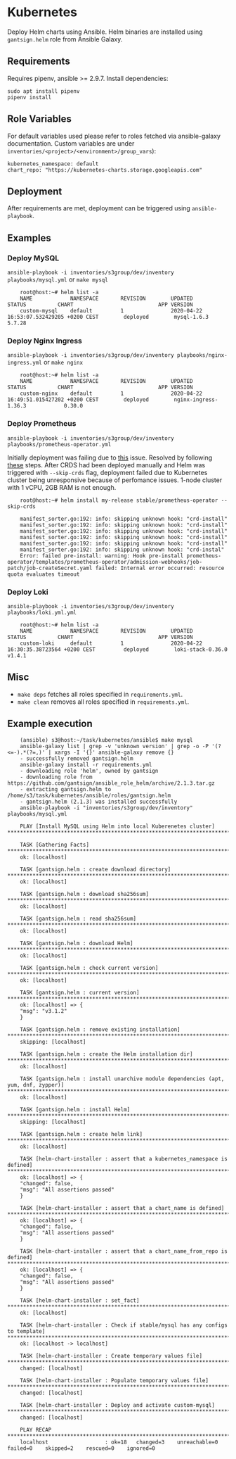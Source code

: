 # Kubernetes

Deploy Helm charts using Ansible. Helm binaries are installed using `gantsign.helm` role from Ansible Galaxy.

## Requirements

Requires pipenv, ansible >= 2.9.7. 
Install dependencies:

    sudo apt install pipenv
    pipenv install

## Role Variables

For default variables used please refer to roles fetched via ansible-galaxy documentation. Custom variables are under `inventories/<project>/<environment>/group_vars`):

    kubernetes_namespace: default
    chart_repo: "https://kubernetes-charts.storage.googleapis.com"

## Deployment

After requirements are met, deployment can be triggered using `ansible-playbook`. 

## Examples

### Deploy MySQL
`ansible-playbook -i inventories/s3group/dev/inventory playbooks/mysql.yml`
or
`make mysql`

        root@host:~# helm list -a
        NAME            NAMESPACE       REVISION        UPDATED                                         STATUS          CHART                           APP VERSION  
        custom-mysql    default         1               2020-04-22 16:53:07.532429205 +0200 CEST        deployed        mysql-1.6.3                     5.7.28

### Deploy Nginx Ingress
`ansible-playbook -i inventories/s3group/dev/inventory playbooks/nginx-ingress.yml`
or
`make nginx`

        root@host:~# helm list -a
        NAME            NAMESPACE       REVISION        UPDATED                                         STATUS          CHART                           APP VERSION  
        custom-nginx    default         1               2020-04-22 16:49:51.015427202 +0200 CEST        deployed        nginx-ingress-1.36.3            0.30.0 

### Deploy Prometheus
`ansible-playbook -i inventories/s3group/dev/inventory playbooks/prometheus-operator.yml`

Initially deployment was failing due to [this](https://github.com/helm/charts/issues/17511) issue. Resolved by following [these](https://github.com/helm/charts/tree/master/stable/prometheus-operator#helm-fails-to-create-crds) steps. After CRDS had been deployed manually and Helm was triggered with `--skip-crds` flag, deployment failed due to Kubernetes cluster being unresponsive because of perfomance issues. 1-node cluster with 1 vCPU, 2GB RAM is not enough. 

        root@host:~# helm install my-release stable/prometheus-operator --skip-crds

        manifest_sorter.go:192: info: skipping unknown hook: "crd-install"
        manifest_sorter.go:192: info: skipping unknown hook: "crd-install"
        manifest_sorter.go:192: info: skipping unknown hook: "crd-install"
        manifest_sorter.go:192: info: skipping unknown hook: "crd-install"
        manifest_sorter.go:192: info: skipping unknown hook: "crd-install"
        manifest_sorter.go:192: info: skipping unknown hook: "crd-instal"
        Error: failed pre-install: warning: Hook pre-install prometheus-operator/templates/prometheus-operator/admission-webhooks/job-patch/job-createSecret.yaml failed: Internal error occurred: resource quota evaluates timeout

### Deploy Loki
`ansible-playbook -i inventories/s3group/dev/inventory playbooks/loki.yml.yml`


        root@host:~# helm list -a
        NAME            NAMESPACE       REVISION        UPDATED                                         STATUS          CHART                           APP VERSION
        custom-loki     default         1               2020-04-22 16:30:35.38723564 +0200 CEST         deployed        loki-stack-0.36.0               v1.4.1

## Misc 
- `make deps` fetches all roles specified in `requirements.yml`.
- `make clean` removes all roles specified in `requirements.yml`.

## Example execution

        (ansible) s3@host:~/task/kubernetes/ansible$ make mysql
        ansible-galaxy list | grep -v 'unknown version' | grep -o -P '(?<=-).*(?=,)' | xargs -I '{}' ansible-galaxy remove {}
        - successfully removed gantsign.helm
        ansible-galaxy install -r requirements.yml
        - downloading role 'helm', owned by gantsign
        - downloading role from https://github.com/gantsign/ansible_role_helm/archive/2.1.3.tar.gz
        - extracting gantsign.helm to /home/s3/task/kubernetes/ansible/roles/gantsign.helm
        - gantsign.helm (2.1.3) was installed successfully
        ansible-playbook -i "inventories/s3group/dev/inventory" playbooks/mysql.yml

        PLAY [Install MySQL using Helm into local Kuberenetes cluster] **************************************************************************************************************

        TASK [Gathering Facts] ******************************************************************************************************************************************************
        ok: [localhost]

        TASK [gantsign.helm : create download directory] ****************************************************************************************************************************
        ok: [localhost]

        TASK [gantsign.helm : download sha256sum] ***********************************************************************************************************************************
        ok: [localhost]

        TASK [gantsign.helm : read sha256sum] ***************************************************************************************************************************************
        ok: [localhost]

        TASK [gantsign.helm : download Helm] ****************************************************************************************************************************************
        ok: [localhost]

        TASK [gantsign.helm : check current version] ********************************************************************************************************************************
        ok: [localhost]

        TASK [gantsign.helm : current version] **************************************************************************************************************************************
        ok: [localhost] => {
        "msg": "v3.1.2"
        }

        TASK [gantsign.helm : remove existing installation] *************************************************************************************************************************
        skipping: [localhost]

        TASK [gantsign.helm : create the Helm installation dir] *********************************************************************************************************************
        ok: [localhost]

        TASK [gantsign.helm : install unarchive module dependencies (apt, yum, dnf, zypper)] ****************************************************************************************
        ok: [localhost]

        TASK [gantsign.helm : install Helm] *****************************************************************************************************************************************
        skipping: [localhost]

        TASK [gantsign.helm : create helm link] *************************************************************************************************************************************
        ok: [localhost]

        TASK [helm-chart-installer : assert that a kubernetes_namespace is defined] *************************************************************************************************
        ok: [localhost] => {
        "changed": false,
        "msg": "All assertions passed"
        }

        TASK [helm-chart-installer : assert that a chart_name is defined] ***********************************************************************************************************
        ok: [localhost] => {
        "changed": false,
        "msg": "All assertions passed"
        }

        TASK [helm-chart-installer : assert that a chart_name_from_repo is defined] *************************************************************************************************
        ok: [localhost] => {
        "changed": false,
        "msg": "All assertions passed"
        }

        TASK [helm-chart-installer : set_fact] **************************************************************************************************************************************
        ok: [localhost]

        TASK [helm-chart-installer : Check if stable/mysql has any configs to template] *********************************************************************************************
        ok: [localhost -> localhost]

        TASK [helm-chart-installer : Create temporary values file] ******************************************************************************************************************
        changed: [localhost]

        TASK [helm-chart-installer : Populate temporary values file] ****************************************************************************************************************
        changed: [localhost]

        TASK [helm-chart-installer : Deploy and activate custom-mysql] **************************************************************************************************************
        changed: [localhost]

        PLAY RECAP ******************************************************************************************************************************************************************
        localhost                  : ok=18   changed=3    unreachable=0    failed=0    skipped=2    rescued=0    ignored=0   